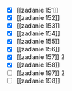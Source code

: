 - [x] [[zadanie 151]]
- [x] [[zadanie 152]]
- [x] [[zadanie 153]]
- [x] [[zadanie 154]]
- [x] [[zadanie 155]]
- [x] [[zadanie 156]]
- [x] [[zadanie 157]] 2
- [x] [[zadanie 158]]
- [ ] [[zadanie 197]] 2
- [ ] [[zadanie 198]] 
